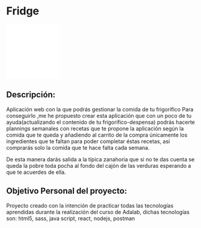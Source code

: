 # Fridge
![fridge](https://github.com/IreGonzalez/Fridge/blob/testing/src/images/fridge%402x.svg "fridge")

## Descripción:
Aplicación web con la que podrás gestionar la comida de tu frigorífico
Para conseguirlo ,me he propuesto crear esta aplicación que con un poco de tu ayuda(actualizando el contenido de tu frigorífico-despensa) podrás hacerte plannings semanales con recetas que te propone la aplicación según la comida que te queda y añadiendo al carrito de la compra únicamente los ingredientes que te faltan para poder completar éstas recetas, así comprarás solo la comida que te hace falta cada semana.

De esta manera darás salida a la típica zanahoria que si no te das cuenta se queda la pobre toda pocha al fondo del cajón de las verduras esperando a que te acuerdes de ella.

## Objetivo Personal del proyecto:
Proyecto creado con la intención de practicar todas las tecnologías aprendidas durante la realización del curso de Adalab, dichas tecnologías son:
html5, sass, java script, react, nodejs, postman
